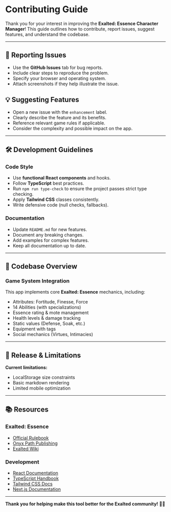 # Contributing Guide

Thank you for your interest in improving the **Exalted: Essence Character Manager**! This guide outlines how to contribute, report issues, suggest features, and understand the codebase.

---

## 🐞 Reporting Issues

- Use the **GitHub Issues** tab for bug reports.
- Include clear steps to reproduce the problem.
- Specify your browser and operating system.
- Attach screenshots if they help illustrate the issue.

## 💡 Suggesting Features

- Open a new issue with the `enhancement` label.
- Clearly describe the feature and its benefits.
- Reference relevant game rules if applicable.
- Consider the complexity and possible impact on the app.

---

## 🛠️ Development Guidelines

### Code Style

- Use **functional React components** and hooks.
- Follow **TypeScript** best practices.
- Run `npm run type-check` to ensure the project passes strict type checking.
- Apply **Tailwind CSS** classes consistently.
- Write defensive code (null checks, fallbacks).

### Documentation

- Update `README.md` for new features.
- Document any breaking changes.
- Add examples for complex features.
- Keep all documentation up to date.

---

## 🧩 Codebase Overview

### Game System Integration

This app implements core **Exalted: Essence** mechanics, including:

- Attributes: Fortitude, Finesse, Force
- 14 Abilities (with specializations)
- Essence rating & mote management
- Health levels & damage tracking
- Static values (Defense, Soak, etc.)
- Equipment with tags
- Social mechanics (Virtues, Intimacies)

---

## 🚀 Release & Limitations

**Current limitations:**

- LocalStorage size constraints
- Basic markdown rendering
- Limited mobile optimization

---

## 📚 Resources

### Exalted: Essence

- [Official Rulebook](https://www.drivethrurpg.com/product/162759/Exalted-Essence)
- [Onyx Path Publishing](https://www.onyxpathpublishing.com/)
- [Exalted Wiki](https://exalted.fandom.com/)

### Development

- [React Documentation](https://react.dev/)
- [TypeScript Handbook](https://www.typescriptlang.org/docs/)
- [Tailwind CSS Docs](https://tailwindcss.com/docs)
- [Next.js Documentation](https://nextjs.org/docs)

---

**Thank you for helping make this tool better for the Exalted community!** 🎲✨
